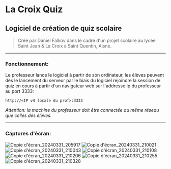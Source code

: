 # La Croix Quiz

## Logiciel de création de quiz scolaire

> Créé par Daniel Falkov dans le cadre d'un projet scolaire au lycée Saint Jean & La Croix à Saint Quentin, Aisne.

---

### Fonctionnement:

Le professeur lance le logiciel à partir de son ordinateur, les élèves peuvent dès le lancement du serveur par le biais du logiciel rejoindre la session de quiz en cours à partir d'un navigateur web sur l'addresse ip du professeur au port 3333:

`http://<IP v4 locale du prof>:3333`

*Attention: la machine du professeur doit être connectée au même réseau que celles des élèves.*

---

### Captures d'écran:

![Copie d'écran_20240331_205917](https://github.com/Dan149/la-croix-quiz-logiciel-prof/assets/48863749/09df4d21-0000-43ee-a0fd-d5fc0aa5830c)
![Copie d'écran_20240331_210021](https://github.com/Dan149/la-croix-quiz-logiciel-prof/assets/48863749/69999c4a-740e-48ee-a4b6-4b4fca320f7d)
![Copie d'écran_20240331_210043](https://github.com/Dan149/la-croix-quiz-logiciel-prof/assets/48863749/af6d68fd-85d9-4d97-aca3-ea48e9a0dc85)
![Copie d'écran_20240331_210108](https://github.com/Dan149/la-croix-quiz-logiciel-prof/assets/48863749/b34cd5ab-de84-4e89-a06e-f0bcae509c65)
![Copie d'écran_20240331_210206](https://github.com/Dan149/la-croix-quiz-logiciel-prof/assets/48863749/b4a8acc7-2a15-45c6-b50d-be9644387f9a)
![Copie d'écran_20240331_210255](https://github.com/Dan149/la-croix-quiz-logiciel-prof/assets/48863749/cc8a8f59-fd8f-4cef-ac70-02a34df42a19)
![Copie d'écran_20240331_210328](https://github.com/Dan149/la-croix-quiz-logiciel-prof/assets/48863749/bf663706-a9b2-44e3-8893-8318a86dcbbd)

